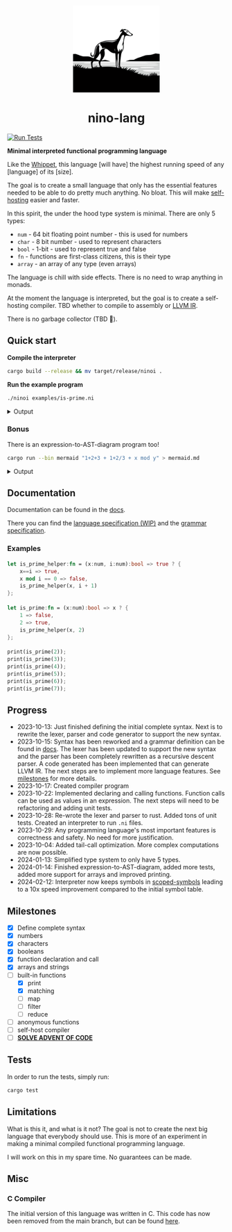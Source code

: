 <div>
    <p align="center"><img src="logo.png" height="200px" width="200px" /></p>
    <h1 align="center">nino-lang</h1>
</div>

[![Run Tests](https://github.com/ridulfo/nino-lang/actions/workflows/on-main.yaml/badge.svg)](https://github.com/ridulfo/nino-lang/actions/workflows/on-main.yaml)

**Minimal interpreted functional programming language**

Like the [Whippet](https://en.wikipedia.org/wiki/Whippet), this language [will have] the highest running speed of any [language] of its [size].

The goal is to create a small language that only has the essential features needed to be able to do pretty much anything. No bloat. This will make [self-hosting](<https://en.wikipedia.org/wiki/Self-hosting_(compilers)>) easier and faster.

In this spirit, the under the hood type system is minimal. There are only 5 types:
- `num` - 64 bit floating point number - this is used for numbers
- `char` - 8 bit number - used to represent characters
- `bool` - 1-bit - used to represent true and false
- `fn` - functions are first-class citizens, this is their type
- `array` - an array of any type (even arrays)

The language is chill with side effects. There is no need to wrap anything in monads.

At the moment the language is interpreted, but the goal is to create a self-hosting compiler. TBD whether to compile to assembly or [LLVM IR](https://en.wikipedia.org/wiki/LLVM#Intermediate_representation).

There is no garbage collector (TBD 🤨).

## Quick start

**Compile the interpreter**

```bash
cargo build --release && mv target/release/ninoi .
```

**Run the example program**

```bash
./ninoi examples/is-prime.ni
```
<details>
    <summary>Output</summary>
    <pre>
Let's calculate primes!
10000019
10000079
10000103
10000121
10000139
10000141
10000169
10000189
Time in milliseconds:
47
    </pre>
</details>

### Bonus
There is an expression-to-AST-diagram program too!

```bash
cargo run --bin mermaid "1+2+3 + 1+2/3 + x mod y" > mermaid.md
```
<details>
    <summary>Output</summary>
    View this using a mermaid viewer.
    <img src="docs/mermaid.png"/>
</details>

## Documentation
Documentation can be found in the [docs](docs/).

There you can find the [language specification (WIP)](docs/language-specification.md) and the [grammar specification](docs/grammar.md).


### Examples

```rust
let is_prime_helper:fn = (x:num, i:num):bool => true ? {
    x==i => true,
    x mod i == 0 => false,
    is_prime_helper(x, i + 1)
};

let is_prime:fn = (x:num):bool => x ? {
    1 => false,
    2 => true,
    is_prime_helper(x, 2)
};

print(is_prime(2));
print(is_prime(3));
print(is_prime(4));
print(is_prime(5));
print(is_prime(6));
print(is_prime(7));
```

## Progress

- 2023-10-13: Just finished defining the initial complete syntax. Next is to rewrite the lexer, parser and code generator to support the new syntax.
- 2023-10-15: Syntax has been reworked and a grammar definition can be found in [docs](docs/grammar.md). The lexer has been updated to support the new syntax and the parser has been completely rewritten as a recursive descent parser. A code generated has been implemented that can generate LLVM IR. The next steps are to implement more language features. See [milestones](#milestones) for more details.
- 2023-10-17: Created compiler program
- 2023-10-22: Implemented declaring and calling functions. Function calls can be used as values in an expression. The next steps will need to be refactoring and adding unit tests.
- 2023-10-28: Re-wrote the lexer and parser to rust. Added tons of unit tests. Created an interpreter to run `.ni` files.
- 2023-10-29: Any programming language's most important features is correctness and safety. No need for more justification.
- 2023-10-04: Added tail-call optimization. More complex computations are now possible.
- 2024-01-13: Simplified type system to only have 5 types.
- 2024-01-14: Finished expression-to-AST-diagram, added more tests, added more support for arrays and improved printing.
- 2024-02-12: Interpreter now keeps symbols in [scoped-symbols](src/scoped_symbols.rs) leading to a 10x speed improvement compared to the initial symbol table.

## Milestones

- [x] Define complete syntax
- [x] numbers
- [x] characters
- [x] booleans
- [x] function declaration and call
- [x] arrays and strings
- [ ] built-in functions
    - [x] print
    - [x] matching
    - [ ] map
    - [ ] filter
    - [ ] reduce
- [ ] anonymous functions
- [ ] self-host compiler
- [ ] [**SOLVE ADVENT OF CODE**](https://time-since.nicolo.io/#/20231201-000000?title=Advent+of+code)

## Tests
In order to run the tests, simply run:

```bash
cargo test
```

## Limitations

What is this it, and what is it not?
The goal is not to create the next big language that everybody should use. This is more of an experiment in making a minimal compiled functional programming language.

I will work on this in my spare time. No guarantees can be made.

## Misc
### C Compiler
The initial version of this language was written in C. This code has now been removed from the main branch, but can be found [here](https://github.com/ridulfo/nino-lang/tree/45b15230d315ffd4185f1ecd626909a32f547704).